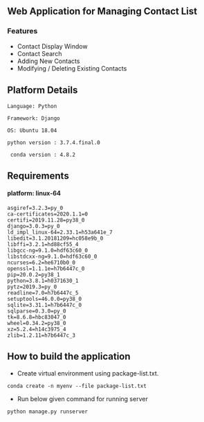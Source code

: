 ## Web Application for Managing Contact List


### Features
- Contact Display Window
- Contact Search
- Adding New Contacts
- Modifying / Deleting Existing Contacts

## Platform Details
``Language: Python``

``Framework: Django``

``OS: Ubuntu 18.04``

``python version : 3.7.4.final.0``

`` conda version : 4.8.2``

## Requirements

#### platform: linux-64
```_libgcc_mutex=0.1=main
asgiref=3.2.3=py_0
ca-certificates=2020.1.1=0
certifi=2019.11.28=py38_0
django=3.0.3=py_0
ld_impl_linux-64=2.33.1=h53a641e_7
libedit=3.1.20181209=hc058e9b_0
libffi=3.2.1=hd88cf55_4
libgcc-ng=9.1.0=hdf63c60_0
libstdcxx-ng=9.1.0=hdf63c60_0
ncurses=6.2=he6710b0_0
openssl=1.1.1e=h7b6447c_0
pip=20.0.2=py38_1
python=3.8.1=h0371630_1
pytz=2019.3=py_0
readline=7.0=h7b6447c_5
setuptools=46.0.0=py38_0
sqlite=3.31.1=h7b6447c_0
sqlparse=0.3.0=py_0
tk=8.6.8=hbc83047_0
wheel=0.34.2=py38_0
xz=5.2.4=h14c3975_4
zlib=1.2.11=h7b6447c_3
```

## How to build the application
*  Create virtual environment using package-list.txt.

``conda create -n myenv --file package-list.txt``
*  Run below given command for running server

``python manage.py runserver``
